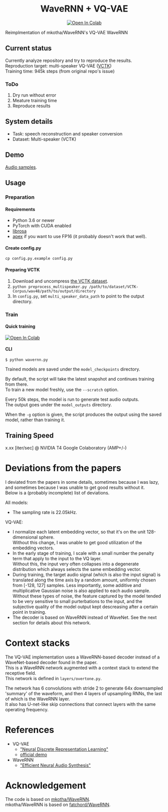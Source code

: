 <div align="center">

# WaveRNN + VQ-VAE <!-- omit in toc -->
[![Open In Colab](https://colab.research.google.com/assets/colab-badge.svg)][notebook]

</div>

Reimplmentation of mkotha/WaveRNN's VQ-VAE WaveRNN  

## Current status
Currently analyze repository and try to reproduce the results.  
Reproduction target: multi-speaker VQ-VAE ([VCTK](https://datashare.is.ed.ac.uk/handle/10283/2651))  
Training time: 945k steps (from original repo's issue)  

### ToDo
1. Dry run without error
2. Meature training time 
3. Reproduce results

## System details
- Task: speech reconstruction and speaker conversion  
- Dataset: Multi-speaker (VCTK)

## Demo
[Audio samples](https://mkotha.github.io/WaveRNN/).

## Usage

### Preparation

#### Requirements

* Python 3.6 or newer
* PyTorch with CUDA enabled
* [librosa](https://github.com/librosa/librosa)
* [apex](https://github.com/NVIDIA/apex) if you want to use FP16 (it probably
  doesn't work that well).


#### Create config.py

```
cp config.py.example config.py
```

#### Preparing VCTK

1. Download and uncompress [the VCTK dataset](https://datashare.is.ed.ac.uk/handle/10283/2651).
2. `python preprocess_multispeaker.py /path/to/dataset/VCTK-Corpus/wav48/path/to/output/directory`
3. In `config.py`, set `multi_speaker_data_path` to point to the output directory.

### Train

#### Quick training

[![Open In Colab](https://colab.research.google.com/assets/colab-badge.svg)][notebook]

#### CLI

```
$ python wavernn.py
```

Trained models are saved under the `model_checkpoints` directory.

By default, the script will take the latest snapshot and continues training from there.  
To train a new model freshly, use the `--scratch` option.  

Every 50k steps, the model is run to generate test audio outputs.  
The output goes under the `model_outputs` directory.  

When the `-g` option is given, the script produces the output using the saved model, rather than training it.  

## Training Speed <!-- omit in toc -->
x.xx [iter/sec] @ NVIDIA T4 Google Colaboratory (AMP+/-)

# Deviations from the papers

I deviated from the papers in some details, sometimes because I was lazy, and sometimes because I was unable to get good results without it.  
Below is a (probably incomplete) list of deviations.

All models:

* The sampling rate is 22.05kHz.

VQ-VAE:

* I normalize each latent embedding vector, so that it's on the unit 128-dimensional sphere.  
  Without this change, I was unable to get good utilization of the embedding vectors.
* In the early stage of training, I scale with a small number the penalty term that apply to the input to the VQ layer.  
  Without this, the input very often collapses into a degenerate distribution which always selects the same embedding vector.
* During training, the target audio signal (which is also the input signal) is
  translated along the time axis by a random amount, uniformly chosen from
  [-128, 127] samples. Less importantly, some additive and multiplicative
  Gaussian noise is also applied to each audio sample. Without these types of
  noise, the feature captured by the model tended to be very sensitive to small
  purterbations to the input, and the subjective quality of the model output
  kept descreasing after a certain point in training.
* The decoder is based on WaveRNN instead of WaveNet. See the next section for
  details about this network.

# Context stacks

The VQ-VAE implementation uses a WaveRNN-based decoder instead of a WaveNet-based decoder found in the paper.  
This is a WaveRNN network augmented with a context stack to extend the receptive field.  
This network is defined in `layers/overtone.py`.  

The network has 6 convolutions with stride 2 to generate 64x downsampled 'summary' of the waveform, and then 4 layers of upsampling RNNs, the last of which is the WaveRNN layer.  
It also has U-net-like skip connections that connect layers with the same operating frequency.  

# References
- VQ-VAE
  - ["Neural Discrete Representation Learning"](https://arxiv.org/abs/1711.00937)
  - [official demo](https://avdnoord.github.io/homepage/vqvae/)
- WaveRNN
  - ["Efficient Neural Audio Synthesis"](https://arxiv.org/abs/1802.08435)

# Acknowledgement
The code is based on [mkotha/WaveRNN](https://github.com/mkotha/WaveRNN).  
mkotha/WaveRNN is based on [fatchord/WaveRNN](https://github.com/fatchord/WaveRNN).  

[notebook]:https://colab.research.google.com/github/tarepan/vqvaevc/blob/main/vqvaevc.ipynb
